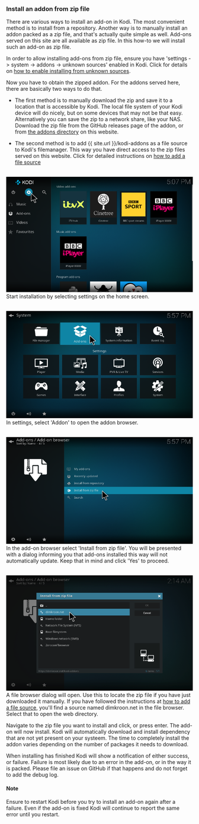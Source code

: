 ### Install an addon from zip file

There are various ways to install an add-on in Kodi. The most convenient 
method is to install from a repository. Another way is to manually install an 
addon packed as a zip file, and that's actually quite simple as well. Add-ons 
served on this site are all available as zip file. In this how-to we will 
install such an add-on as zip file.

In order to allow installing add-ons from zip file, ensure you have 
'settings -> system -> addons -> unknown sources' enabled in Kodi. Click for 
details on 
[how to enable installing from unknown sources](/guides/enable-unknown-sources.html).

Now you have to obtain the zipped addon. For the addons served here, there are
basically two ways to do that.
* The first method is to manually download the zip and save it to a location 
  that is accessible by Kodi. The local file system of your Kodi device will 
  do nicely, but on some devices that may not be that easy. Alternatively you 
  can save the zip to a network share, like your NAS.
  Download the zip file from the GitHub releases page of the addon, or from 
  [the addons directory](/kodi-addons) on this website. 
  
* The second method is to add {{ site.url }}/kodi-addons as a file 
  source to Kodi's filemanager. This way you have direct access to the zip files
  served on this website. Click for detailed instructions on [how to add a file 
  source](/guides/howto-add-file-source.html)

&nbsp;
![img select settings](/assets/images/kodi-home-select-settings.png)
Start installation by selecting settings on the home screen.

&nbsp;
![img select settings](/assets/images/kodi-settings-select-addon.png)
In settings, select 'Addon' to open the addon browser.

&nbsp;
![img select settings](/assets/images/kodi-addonbrowser-select-install-zip.png)
In the add-on browser select 'Install from zip file'. You will be presented 
with a dialog informing you that add-ons installed this way will not 
automatically update. Keep that in mind and click 'Yes' to proceed.

&nbsp;
![img select settings](/assets/images/kodi-dlg-install-zip-select-github.png)
A file browser dialog will open. Use this to locate the zip file if you have 
just downloaded it manually. If you have followed the instructions at 
[how to add a file source](/guides/howto-add-file-source.html), you'll find 
a source named dimkroon.net in the file browser. Select that to open the
web directory.

Navigate to the zip file you want to install and click, or press enter. The 
add-on will now install. Kodi will automatically download and install 
dependency that are not yet present on your systeem. The time to completely 
install the addon varies depending on the number of packages it needs to 
download. 

When installing has finished Kodi will show a notification of either 
success, or failure. Failure is most likely due to an error in the add-on, or 
in the way it is packed. Please file an issue on GitHub if that happens and do 
not forget to add the debug log.

#### Note 
  Ensure to restart Kodi before you try to install an add-on again after a
  failure. Even if the add-on is fixed Kodi will continue to report the same
  error until you restart.




